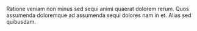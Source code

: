 Ratione veniam non minus sed sequi animi quaerat dolorem rerum. Quos assumenda doloremque ad assumenda sequi dolores nam in et. Alias sed quibusdam.